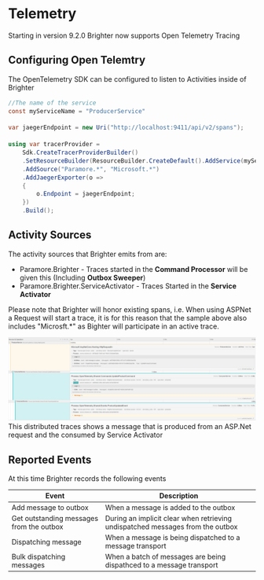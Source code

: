 # Telemetry

Starting in version 9.2.0 Brighter now supports Open Telemetry Tracing

## Configuring Open Telemtry

The OpenTelemetry SDK can be configured to listen to Activities inside of Brighter

```csharp
//The name of the service
const myServiceName = "ProducerService"

var jaegerEndpoint = new Uri("http://localhost:9411/api/v2/spans");

using var tracerProvider = 
    Sdk.CreateTracerProviderBuilder()
    .SetResourceBuilder(ResourceBuilder.CreateDefault().AddService(myServiceName))
    .AddSource("Paramore.*", "Microsoft.*")
    .AddJaegerExporter(o =>
    {
        o.Endpoint = jaegerEndpoint;
    })
    .Build();
```

## Activity Sources

The activity sources that Brighter emits from are:
  * Paramore.Brighter - Traces started in the **Command Processor** will be given this (Including **Outbox Sweeper**)
  * Paramore.Brighter.ServiceActivator - Traces Started in the **Service Activator**

Please note that Brighter will honor existing spans, i.e. When using ASPNet a Request will start a trace, it is for this reason that the sample above also includes "Microsft.*" as Bighter will participate in an active trace.

![Distributed Trace](_static/images/DistributedTracingFromASP.png)
This distributed traces shows a message that is produced from an ASP.Net request and the consumed by Service Activator

## Reported Events

At this time Brighter records the following events

| Event                                      | Description |
| ------------------------------------------ | ----------- |
| Add message to outbox                      | When a message is added to the outbox |
| Get outstanding messages from the outbox   | During an implicit clear when retrieving undispatched messages from the outbox |
| Dispatching message | When a message is being dispatched to a message transport |
| Bulk dispatching messages | When a batch of messages are being dispathced to a message transport |